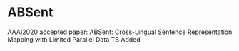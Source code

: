 # ABSent
AAAI2020 accepted paper: ABSent: Cross-Lingual Sentence Representation Mapping with Limited Parallel Data
TB Added
